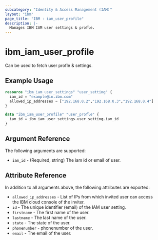 ```yaml
---
subcategory: "Identity & Access Management (IAM)"
layout: "ibm"
page_title: "IBM : iam_user_profile"
description: |-
  Manages IBM IAM user settings & profle.
---
```


# ibm\_iam_user_profile

Can be used to fetch user profle & settings.

## Example Usage

```terraform
resource "ibm_iam_user_settings" "user_setting" {
  iam_id = "example@in.ibm.com"
  allowed_ip_addresses = ["192.168.0.2","192.168.0.3","192.168.0.4"]
}

data "ibm_iam_user_profile" "user_profle" {
  iam_id = ibm_iam_user_settings.user_setting.iam_id
}

```

## Argument Reference

The following arguments are supported:

* `iam_id` - (Required, string) The iam id or email of user.

## Attribute Reference

In addition to all arguments above, the following attributes are exported:

* `allowed_ip_addresses` - List of IPs from which invited user can access the IBM cloud console of the inviter.
* `id` - The unique identifier (email) of the IAM user setting.
* `firstname` - The first name of the user.
* `lastname` - The last name of the user.
* `state` - The state of the user.
* `phonenumber` - phonenumber of the user.
* `email` - The email of the user.


  